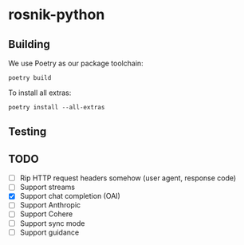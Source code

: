 # rosnik-python

## Building

We use Poetry as our package toolchain:

```
poetry build
```

To install all extras:

```
poetry install --all-extras
```

## Testing



## TODO
- [ ] Rip HTTP request headers somehow (user agent, response code)
- [ ] Support streams
- [x] Support chat completion (OAI)
- [ ] Support Anthropic
- [ ] Support Cohere
- [ ] Support sync mode
- [ ] Support guidance